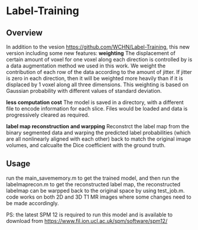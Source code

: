 # Label-Training

## Overview
In addition to the vesion https://github.com/WCHN/Label-Training, this new version including some new features:
**weighting**
The displacement of certain amount of voxel for one voxel along each direction is controlled by is a data augmentation method we used in this work. We weight the contribution of each row of the data according to the amount of jitter. If jitter is zero in each direction, then it will be weighted more heavily than if it is displaced by 1 voxel along all three dimensions. This weighting is based on Gaussian probability with different values of standard deviation. 

**less computation cost**
The model is saved in a directory, with a different file to encode information for each slice. Files would be loaded and data is progressively cleared as required.  

**label map reconstruction and warpping**
Reconstrct the label map from the binary segmented data and warping the predicted label probabilities (which are all nonlinearly aligned with each other) back to match the original image volumes, and calcualte the Dice coefficient with the ground truth.
## Usage
run the main_savememory.m to get the trained model, and then run the labelmaprecon.m to get the reconstructed label map, the reconstructed labelmap can be warpped back to the original space by using test_job.m. code works on both 2D and 3D T1 MR images where some changes need to be made accordingly.

PS: the latest SPM 12 is required to run this model and is available to download from https://www.fil.ion.ucl.ac.uk/spm/software/spm12/




